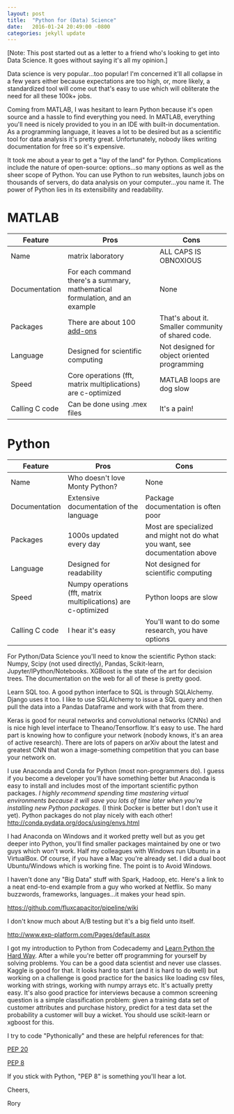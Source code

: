 ```yaml
---
layout: post
title:  "Python for (Data) Science"
date:   2016-01-24 20:49:00 -0800
categories: jekyll update
---
```

[Note: This post started out as a letter to a friend who's looking to get into Data Science.
It goes without saying it's all my opinion.]

Data science is very popular...too popular! I'm concerned it'll all collapse in a few years either because expectations are too high, or, more likely, a standardized tool will come out that's easy to use which will obliterate the need for all these 100k+ jobs.

Coming from MATLAB, I was hesitant to learn Python because it's open source and a hassle to find everything you need. In MATLAB, everything you'll need is nicely provided to you in an IDE with built-in documentation.
As a programming language, it leaves a lot to be desired but as a scientific tool for data analysis it's pretty great.
Unfortunately, nobody likes writing documentation for free so it's expensive.

It took me about a year to get a "lay of the land" for Python. Complications include the nature of open-source: options...so many options as well as the sheer scope of Python.
You can use Python to run websites, launch jobs on thousands of servers,
do data analysis on your computer...you name it.
The power of Python lies in its extensibility and readability.

# MATLAB

| Feature | Pros | Cons |
|---------|------|------|
| Name    | matrix laboratory | ALL CAPS IS OBNOXIOUS |
| Documentation | For each command there's a summary, mathematical formulation, and an example | None  |
| Packages | There are about 100 [add-ons](http://www.mathworks.com/products/)  | That's about it. Smaller community of shared code. |
| Language | Designed for scientific computing | Not designed for object oriented programming |
| Speed    | Core operations (fft, matrix multiplications) are c-optimized | MATLAB loops are dog slow |
| Calling C code  | Can be done using .mex files | It's a pain! |

# Python

| Feature | Pros | Cons |
|---------|------|------|
| Name     | Who doesn't love Monty Python?   | None     |
| Documentation | Extensive documentation of the language | Package documentation is often poor  |
| Packages | 1000s updated every day   | Most are specialized and might not do what you want, see documentation above |
| Language | Designed for readability | Not designed for scientific computing |
| Speed    | Numpy operations (fft, matrix multiplications) are c-optimized | Python loops are slow |
| Calling C code  | I hear it's easy | You'll want to do some research, you have options |


For Python/Data Science you'll need to know the scientific Python stack: Numpy, Scipy (not used directly), Pandas, Scikit-learn, Jupyter/IPython/Notebooks.
XGBoost is the state of the art for decision trees. The documentation on the web for all of these is pretty good.

Learn SQL too. A good python interface to SQL is through SQLAlchemy. Django uses it too.
I like to use SQLAlchemy to issue a SQL query and then pull the data into a Pandas Dataframe and work with that from there.

Keras is good for neural networks and convolutional networks (CNNs) and is nice high level interface to Theano/Tensorflow.
It's easy to use. The hard part is knowing how to configure your network (nobody knows, it's an area of active research). There are lots of papers on arXiv about the latest and greatest CNN that won a image-something competition that you can base your network on.

I use Anaconda and Conda for Python (most non-programmers do). I guess if you become a developer you'll have something better but Anaconda is easy to install and includes most of the important scientific python packages. *I highly recommend spending time mastering virtual environments because it will save you lots of time later when you're installing new Python packages.* (I think Docker is better but I don't use it yet). Python packages do not play nicely with each other!
http://conda.pydata.org/docs/using/envs.html

I had Anaconda on Windows and it worked pretty well but as you get deeper into Python, you'll find smaller packages maintained by one or two guys which won't work. Half my colleagues with Windows run Ubuntu in a VirtualBox. Of course, if you have a Mac you're already set. I did a dual boot Ubuntu/Windows which is working fine. The point is to Avoid Windows.

I haven't done any "Big Data" stuff with Spark, Hadoop, etc. Here's a link to a neat end-to-end example from a guy who worked at Netflix. So many buzzwords, frameworks, languages...it makes your head spin.

https://github.com/fluxcapacitor/pipeline/wiki

I don't know much about A/B testing but it's a big field unto itself.

http://www.exp-platform.com/Pages/default.aspx

I got my introduction to Python from Codecademy and [Learn Python the Hard Way](http://learnpythonthehardway.org/).
After a while you're better off programming for yourself by solving problems. You can be a good data scientist and never use classes.
Kaggle is good for that. It looks hard to start (and it is hard to do well) but working on a challenge is good practice for the basics like loading csv files, working with strings, working with numpy arrays etc.
It's actually pretty easy. It's also good practice for interviews because a common screening question is a simple classification problem: given a training data set of customer attributes and purchase history, predict for a test data set the probability a customer will buy a wicket. You should use scikit-learn or xgboost for this.



I try to code "Pythonically" and these are helpful references for that:

[PEP 20](https://www.python.org/dev/peps/pep-0020/)

[PEP 8](http://legacy.python.org/dev/peps/pep-0008/)

If you stick with Python, "PEP 8" is something you'll hear a lot.

Cheers,

Rory
